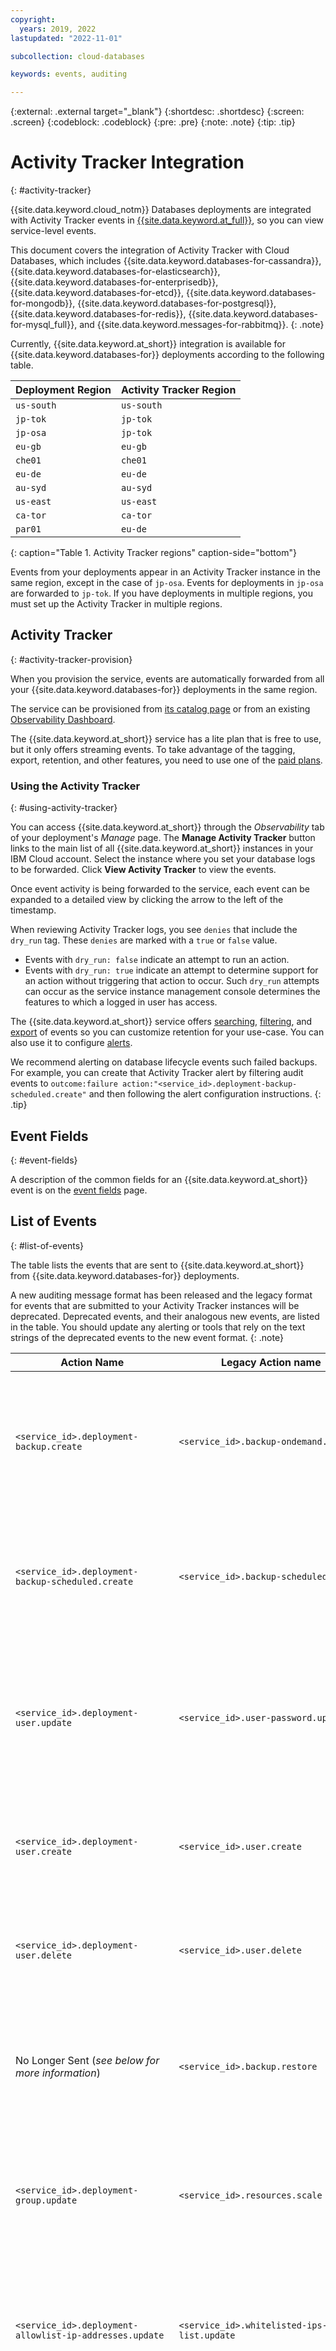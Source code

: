 ```yaml
---
copyright:
  years: 2019, 2022
lastupdated: "2022-11-01"

subcollection: cloud-databases

keywords: events, auditing

---
```


{:external: .external target="_blank"}
{:shortdesc: .shortdesc}
{:screen: .screen}
{:codeblock: .codeblock}
{:pre: .pre}
{:note: .note}
{:tip: .tip}

# Activity Tracker Integration
{: #activity-tracker}

{{site.data.keyword.cloud_notm}} Databases deployments are integrated with Activity Tracker events in [{{site.data.keyword.at_full}}](/docs/activity-tracker?topic=activity-tracker-getting-started), so you can view service-level events.

This document covers the integration of Activity Tracker with Cloud Databases, which includes {{site.data.keyword.databases-for-cassandra}}, {{site.data.keyword.databases-for-elasticsearch}}, {{site.data.keyword.databases-for-enterprisedb}}, {{site.data.keyword.databases-for-etcd}}, {{site.data.keyword.databases-for-mongodb}}, {{site.data.keyword.databases-for-postgresql}}, {{site.data.keyword.databases-for-redis}}, {{site.data.keyword.databases-for-mysql_full}}, and {{site.data.keyword.messages-for-rabbitmq}}.
{: .note}

Currently, {{site.data.keyword.at_short}} integration is available for {{site.data.keyword.databases-for}} deployments according to the following table. 

| Deployment Region | Activity Tracker Region |
| ----------|----------- |
| `us-south` | `us-south` |
| `jp-tok` | `jp-tok` |
| `jp-osa` | `jp-tok` |
| `eu-gb` | `eu-gb` |
| `che01` | `che01` |
| `eu-de` | `eu-de` |
| `au-syd` | `au-syd` |
| `us-east` | `us-east` |
| `ca-tor` | `ca-tor` |
| `par01` | `eu-de` |
{: caption="Table 1. Activity Tracker regions" caption-side="bottom"}

Events from your deployments appear in an Activity Tracker instance in the same region, except in the case of `jp-osa`. Events for deployments in `jp-osa` are forwarded to `jp-tok`. If you have deployments in multiple regions, you must set up the Activity Tracker in multiple regions. 

## Activity Tracker
{: #activity-tracker-provision}

When you provision the service, events are automatically forwarded from all your {{site.data.keyword.databases-for}} deployments in the same region.

The service can be provisioned from [its catalog page](/catalog/ibm-cloud-activity-tracker) or from an existing [Observability Dashboard](https://cloud.ibm.com/observe/activitytracker).

The {{site.data.keyword.at_short}} service has a lite plan that is free to use, but it only offers streaming events. To take advantage of the tagging, export, retention, and other features, you need to use one of the [paid plans](/docs/activity-tracker?topic=activity-tracker-service_plan).

### Using the Activity Tracker
{: #using-activity-tracker}

You can access {{site.data.keyword.at_short}} through the _Observability_ tab of your deployment's _Manage_ page. The **Manage Activity Tracker** button links to the main list of all {{site.data.keyword.at_short}} instances in your IBM Cloud account. Select the instance where you set your database logs to be forwarded. Click **View Activity Tracker** to view the events.

Once event activity is being forwarded to the service, each event can be expanded to a detailed view by clicking the arrow to the left of the timestamp.

When reviewing Activity Tracker logs, you see `denies` that include the `dry_run` tag. These `denies` are marked with a `true` or `false` value. 
- Events with `dry_run: false` indicate an attempt to run an action. 
- Events with `dry_run: true` indicate an attempt to determine support for an action without triggering that action to occur. Such `dry_run` attempts can occur as the service instance management console determines the features to which a logged in user has access.


The {{site.data.keyword.at_short}} service offers [searching](/docs/activity-tracker?topic=activity-tracker-view_events#view_events_step2), [filtering](/docs/activity-tracker?topic=activity-tracker-view_events#view_events_step3), and [export](/docs/activity-tracker?topic=activity-tracker-export) of events so you can customize retention for your use-case. You can also use it to configure [alerts](/docs/activity-tracker?topic=activity-tracker-alerts).

We recommend alerting on database lifecycle events such failed backups. For example, you can create that Activity Tracker alert by filtering audit events to `outcome:failure action:"<service_id>.deployment-backup-scheduled.create"` and then following the alert configuration instructions. 
{: .tip}

## Event Fields
{: #event-fields}

A description of the common fields for an {{site.data.keyword.at_short}} event is on the [event fields](/docs/activity-tracker?topic=activity-tracker-event) page.

## List of Events
{: #list-of-events}

The table lists the events that are sent to {{site.data.keyword.at_short}} from {{site.data.keyword.databases-for}} deployments.

A new auditing message format has been released and the legacy format for events that are submitted to your Activity Tracker instances will be deprecated. Deprecated events, and their analogous new events, are listed in the table. You should update any alerting or tools that rely on the text strings of the deprecated events to the new event format.
{: .note}

| Action Name | Legacy Action name | Description |
| ------- | ------- | ------- |
| `<service_id>.deployment-backup.create`|`<service_id>.backup-ondemand.create` | An on-demand backup of your deployment was created. If the backup failed, a "-failure" flag is included in the message. |
|`<service_id>.deployment-backup-scheduled.create`| `<service_id>.backup-scheduled.create`| A scheduled backup of your deployment was created. If the backup failed, a "-failure" flag is included in the message. |
|`<service_id>.deployment-user.update`|`<service_id>.user-password.update`| A user's password was updated. A "-failure" flag is included in the message if the attempt to update a user's password failed. |
|`<service_id>.deployment-user.create`|`<service_id>.user.create` | A user was created. A "-failure" flag is included in the message if the attempt to create a user failed. |
|`<service_id>.deployment-user.delete`|`<service_id>.user.delete` | A user was deleted. A "-failure" flag is included in the message if the attempt to delete a user failed. |
|No Longer Sent (_see below for more information_) | `<service_id>.backup.restore`|A restore from backup was created. If the attempted restore failed, a "-failure" flag is included in the message. |
|`<service_id>.deployment-group.update`|`<service_id>.resources.scale` | A scaling operation was performed. If the scaling operation failed, a "-failure" flag is included in the message. |
|`<service_id>.deployment-allowlist-ip-addresses.update` | `<service_id>.whitelisted-ips-list.update`|The allowlist was modified. A "-failure" flag is included in the message if the attempt to modify the allowlist failed. |
|`<service_id>.deployment.update`|`<service_id>.serviceendpoints.update` | A change was made to the service endpoints configuration. If the operation failed, a "-failure" flag is included in the message. |
|`<service_id>.deployment-group-autoscaling.update` | `<service_id>.autoscaling.update` | An autoscaling configuration change or an autoscaling operation was performed. If an autoscaling operation was performed the message includes `autoscale resources for instance <deployment-id>`. If the autoscaling operation or the configuration change failed, a "-failure" flag is included in the message. |
|`<service_id>.deployment-volumes.update`|`<service_id>.volumes.update` | An activity was performed on the encryption key that is used by the database, such as rotation or shredding. Details of the action are in the event. |
{: caption="Table 2. List of Events and Event Descriptions" caption-side="bottom"}

The `service_id` field indicates the type of {{site.data.keyword.databases-for}} deployment. For example, `databases-for-postgresql` or `messages-for-rabbitmq`.

The `<service_id>.backup.restore` auditing message is no longer sent because this action is already covered by the `<service_name>.instance.create` IBM Cloud global event. For more resource-related global events, you can review the [Activity Tracker documentation](/docs/activity-tracker?topic=activity-tracker-at_events_rc#rc_ui). IBM Cloud global events include generation of events such as provisioning, deprovisioning, service plan changes, and tagging of resources. To view these events, you must [provision an instance](/docs/services/activity-tracker?topic=activity-tracker-provision#provision) of the IBM Cloud Activity Tracker service in the Frankfurt (eu-de) region.
